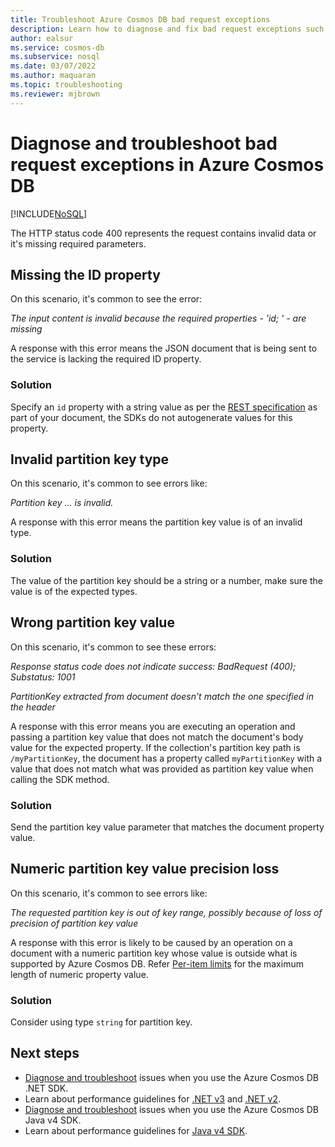 ```yaml
---
title: Troubleshoot Azure Cosmos DB bad request exceptions
description: Learn how to diagnose and fix bad request exceptions such as input content or partition key is invalid, partition key doesn't match in Azure Cosmos DB.
author: ealsur
ms.service: cosmos-db
ms.subservice: nosql
ms.date: 03/07/2022
ms.author: maquaran
ms.topic: troubleshooting
ms.reviewer: mjbrown
---
```


# Diagnose and troubleshoot bad request exceptions in Azure Cosmos DB
[!INCLUDE[NoSQL](../includes/appliesto-nosql.md)]

The HTTP status code 400 represents the request contains invalid data or it's missing required parameters.

## <a name="missing-id-property"></a>Missing the ID property
On this scenario, it's common to see the error:

*The input content is invalid because the required properties - 'id; ' - are missing*

A response with this error means the JSON document that is being sent to the service is lacking the required ID property.

### Solution
Specify an `id` property with a string value as per the [REST specification](/rest/api/cosmos-db/documents) as part of your document, the SDKs do not autogenerate values for this property.

## <a name="invalid-partition-key-type"></a>Invalid partition key type
On this scenario, it's common to see errors like:

*Partition key ... is invalid.*

A response with this error means the partition key value is of an invalid type.

### Solution
The value of the partition key should be a string or a number, make sure the value is of the expected types.

## <a name="wrong-partition-key-value"></a>Wrong partition key value
On this scenario, it's common to see these errors:

*Response status code does not indicate success: BadRequest (400); Substatus: 1001*

*PartitionKey extracted from document doesn’t match the one specified in the header*

A response with this error means you are executing an operation and passing a partition key value that does not match the document's body value for the expected property. If the collection's partition key path is `/myPartitionKey`, the document has a property called `myPartitionKey` with a value that does not match what was provided as partition key value when calling the SDK method.

### Solution
Send the partition key value parameter that matches the document property value.

## <a name="partition-key-value-precision-loss"></a>Numeric partition key value precision loss
On this scenario, it's common to see errors like:

*The requested partition key is out of key range, possibly because of loss of precision of partition key value*

A response with this error is likely to be caused by an operation on a document with a numeric partition key whose value is outside what is supported by Azure Cosmos DB. Refer [Per-item limits](https://learn.microsoft.com/en-us/azure/cosmos-db/concepts-limits#per-item-limits) for the maximum length of numeric property value.

### Solution
Consider using type `string` for partition key.

## Next steps
* [Diagnose and troubleshoot](troubleshoot-dotnet-sdk.md) issues when you use the Azure Cosmos DB .NET SDK.
* Learn about performance guidelines for [.NET v3](performance-tips-dotnet-sdk-v3.md) and [.NET v2](performance-tips.md).
* [Diagnose and troubleshoot](troubleshoot-java-sdk-v4.md) issues when you use the Azure Cosmos DB Java v4 SDK.
* Learn about performance guidelines for [Java v4 SDK](performance-tips-java-sdk-v4.md).
